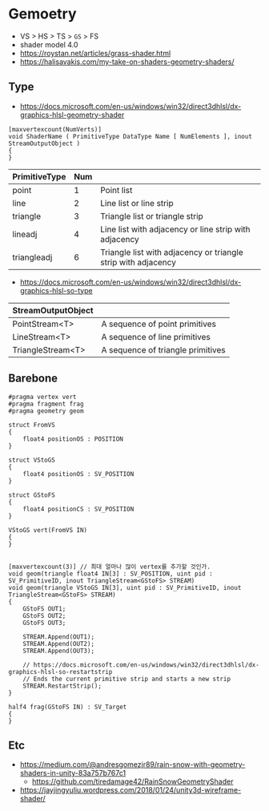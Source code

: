 # Gemoetry

- VS > HS > TS > `GS` > FS
- shader model 4.0
- <https://roystan.net/articles/grass-shader.html>
- <https://halisavakis.com/my-take-on-shaders-geometry-shaders/>

## Type

- <https://docs.microsoft.com/en-us/windows/win32/direct3dhlsl/dx-graphics-hlsl-geometry-shader>

``` hlsl
[maxvertexcount(NumVerts)]
void ShaderName ( PrimitiveType DataType Name [ NumElements ], inout StreamOutputObject )
{
}
```

| PrimitiveType | Num |                                                               |
|---------------|-----|---------------------------------------------------------------|
| point         | 1   | Point list                                                    |
| line          | 2   | Line list or line strip                                       |
| triangle      | 3   | Triangle list or triangle strip                               |
| lineadj       | 4   | Line list with adjacency or line strip with adjacency         |
| triangleadj   | 6   | Triangle list with adjacency or triangle strip with adjacency |

- <https://docs.microsoft.com/en-us/windows/win32/direct3dhlsl/dx-graphics-hlsl-so-type>

| StreamOutputObject |                                   |
|--------------------|-----------------------------------|
| PointStream\<T>    | A sequence of point primitives    |
| LineStream\<T>     | A sequence of line primitives     |
| TriangleStream\<T> | A sequence of triangle primitives |

## Barebone

``` hlsl
#pragma vertex vert
#pragma fragment frag
#pragma geometry geom

struct FromVS
{
    float4 positionOS : POSITION
}

struct VStoGS
{
    float4 positionOS : SV_POSITION
}

struct GStoFS
{
    float4 positionCS : SV_POSITION
}

VStoGS vert(FromVS IN)
{
}


[maxvertexcount(3)] // 최대 얼마나 많이 vertex를 추가할 것인가.
void geom(triangle float4 IN[3] : SV_POSITION, uint pid : SV_PrimitiveID, inout TriangleStream<GStoFS> STREAM)
void geom(triangle VStoGS IN[3], uint pid : SV_PrimitiveID, inout TriangleStream<GStoFS> STREAM)
{
    GStoFS OUT1;
    GStoFS OUT2;
    GStoFS OUT3;

    STREAM.Append(OUT1);
    STREAM.Append(OUT2);
    STREAM.Append(OUT3);

    // https://docs.microsoft.com/en-us/windows/win32/direct3dhlsl/dx-graphics-hlsl-so-restartstrip
    // Ends the current primitive strip and starts a new strip
    STREAM.RestartStrip();
}

half4 frag(GStoFS IN) : SV_Target
{
}
```

## Etc

- <https://medium.com/@andresgomezjr89/rain-snow-with-geometry-shaders-in-unity-83a757b767c1>
  - <https://github.com/tiredamage42/RainSnowGeometryShader>
- <https://jayjingyuliu.wordpress.com/2018/01/24/unity3d-wireframe-shader/>
